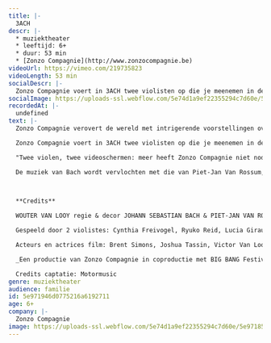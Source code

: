 ```yaml
---
title: |-
  3ACH
descr: |-
  * muziektheater
  * leeftijd: 6+
  * duur: 53 min
  * [Zonzo Compagnie](http://www.zonzocompagnie.be)‍
videoUrl: https://vimeo.com/219735823
videoLength: 53 min
socialDescr: |-
  Zonzo Compagnie voert in 3ACH twee violisten op die je meenemen in de wereld van Bach. Ze weven Bachs melodieën langs onnavolgbare harmonieën. Ze staan midden in een videodecor dat door een wonderlijke kinderwereld wordt bevolkt. Samen ontdekken ze muziek die volgens velen de mooiste is die ooit werd geschreven.
socialImage: https://uploads-ssl.webflow.com/5e74d1a9ef22355294c7d60e/5e971859e327e312f33e78c8_zonzo_3ach_c_driessegers_web.jpg
recordedAt: |-
  undefined
text: |-
  Zonzo Compagnie verovert de wereld met intrigerende voorstellingen over het werk van fascinerende muzikanten en componisten. Eerder werd de muziek van John Cage, Miles Davis en Luciano Berio uitgepakt en aangepakt, nu is Johann Sebastian Bach aan de beurt. Bach is een monument, een tovenaar met klank en melodieën, een genie dat duizelingwekkende fuga’s, preludes, koralen en partita’s aan elkaar reeg en 250 jaar na zijn dood nog steeds de hitparades aanvoert.

  Zonzo Compagnie voert in 3ACH twee violisten op die je meenemen in de wereld van Bach. Ze weven Bachs melodieën langs onnavolgbare harmonieën. Ze staan midden in een videodecor dat door een wonderlijke kinderwereld wordt bevolkt. Samen ontdekken ze muziek die volgens velen de mooiste is die ooit werd geschreven.

  "Twee violen, twee videoschermen: meer heeft Zonzo Compagnie niet nodig voor onversneden muzikale verwondering."(De Standaard \*\*\*\*)

  De muziek van Bach wordt vervlochten met die van Piet-Jan Van Rossum, één van de meest smaakmakende componisten in Nederland die voor 3ACH een eigen interpretatie maakte van Bachs werk, en met de fascinerende beelden van Ine Van Baelen en Stijn Grupping, bekend van het aanstormende jonge gezelschap Post Uit Hessdalen. De regie is in handen van Wouter Van Looy, artistiek leider van Zonzo Compagnie, die tal van 5-sterren recensies in de wacht sleepte voor zijn regie van ondermeer Earth Diver (Ruhrtriennale / Muziektheater Transparant) en Die Zauberflöte (Luzerner Theater)

  ‍

  **Credits**

  WOUTER VAN LOOY regie & decor JOHANN SEBASTIAN BACH & PIET-JAN VAN ROSSUM muziek INE VAN BAELEN & STIJN GRUPPING video CAECILIA THUNISSEN muzikale dramaturgie JOHANNA TRUDZINSKI kostuums PIETER NYS technisch ontwerp

  Gespeeld door 2 violistes: Cynthia Freivogel, Ryuko Reid, Lucia Giraudo, Sara Decorso, Lidewij Vandervoort, Madoka Nakamaru of Sara DeCorso

  Acteurs en actrices film: Brent Simons, Joshua Tassin, Victor Van Looy, Julian Cuevas, Lou Van De Noortgate, Morris Van De Noortgate, Luisa Noviello, Astor Noviello, Tiana Yalina Oliveira & Cassie Alcendor

  _Een productie van Zonzo Compagnie in coproductie met BIG BANG Festival, Concertgebouw Brugge, BOZAR en Oorkaan. Met de steun van het Creative Europe Programme van de Europese Unie, Vlaanderen, Provincie Antwerpen en het Fonds Podiumkunsten._

  Credits captatie: Motormusic
genre: muziektheater
audience: familie
id: 5e971946d0775216a6192711
age: 6+
company: |-
  Zonzo Compagnie
image: https://uploads-ssl.webflow.com/5e74d1a9ef22355294c7d60e/5e971859e327e312f33e78c8_zonzo_3ach_c_driessegers_web.jpg
---
```

